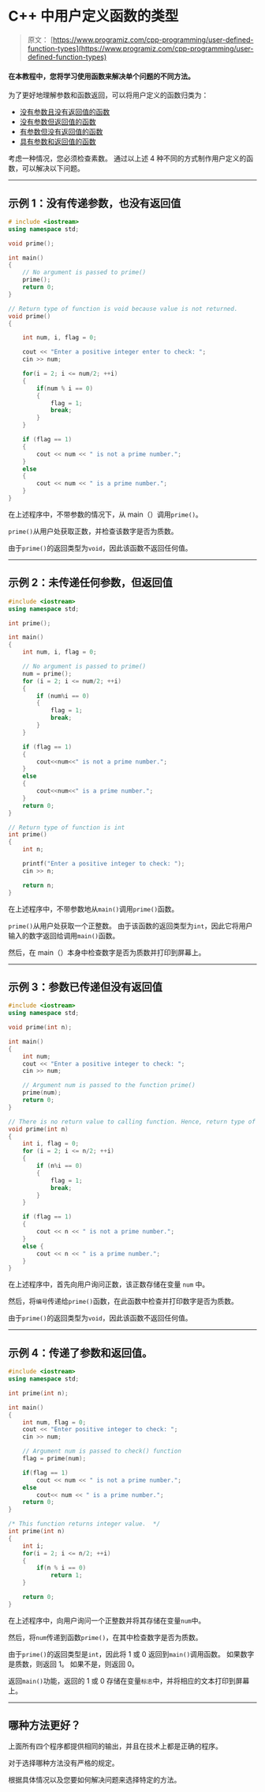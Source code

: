 # C++ 中用户定义函数的类型

> 原文： [https://www.programiz.com/cpp-programming/user-defined-function-types](https://www.programiz.com/cpp-programming/user-defined-function-types)

#### 在本教程中，您将学习使用函数来解决单个问题的不同方法。

为了更好地理解参数和函数返回，可以将用户定义的函数归类为：

*   [没有参数且没有返回值的函数](#no_argument_no_return)
*   [没有参数但返回值的函数](#no_argument_yes_return)
*   [有参数但没有返回值的函数](#yes_argument_no_return)
*   [具有参数和返回值的函数](#yes_argument_yes_return)

考虑一种情况，您必须检查素数。 通过以上述 4 种不同的方式制作用户定义的函数，可以解决以下问题。

* * *

## 示例 1：没有传递参数，也没有返回值

```cpp
# include <iostream>
using namespace std;

void prime();

int main()
{
    // No argument is passed to prime()
    prime();
    return 0;
}

// Return type of function is void because value is not returned.
void prime()
{

    int num, i, flag = 0;

    cout << "Enter a positive integer enter to check: ";
    cin >> num;

    for(i = 2; i <= num/2; ++i)
    {
        if(num % i == 0)
        {
            flag = 1; 
            break;
        }
    }

    if (flag == 1)
    {
        cout << num << " is not a prime number.";
    }
    else
    {
        cout << num << " is a prime number.";
    }
} 
```

在上述程序中，不带参数的情况下，从 main（）调用`prime()`。

`prime()`从用户处获取正数，并检查该数字是否为质数。

由于`prime()`的返回类型为`void`，因此该函数不返回任何值。

* * *

## 示例 2：未传递任何参数，但返回值

```cpp
#include <iostream>
using namespace std;

int prime();

int main()
{
    int num, i, flag = 0;

    // No argument is passed to prime()
    num = prime();
    for (i = 2; i <= num/2; ++i)
    {
        if (num%i == 0)
        {
            flag = 1;
            break;
        }
    }

    if (flag == 1)
    {
        cout<<num<<" is not a prime number.";
    }
    else
    {
        cout<<num<<" is a prime number.";
    }
    return 0;
}

// Return type of function is int
int prime()
{
    int n;

    printf("Enter a positive integer to check: ");
    cin >> n;

    return n;
}
```

在上述程序中，不带参数地从`main()`调用`prime()`函数。

`prime()`从用户处获取一个正整数。 由于该函数的返回类型为`int`，因此它将用户输入的数字返回给调用`main()`函数。

然后，在 main（）本身中检查数字是否为质数并打印到屏幕上。

* * *

## 示例 3：参数已传递但没有返回值

```cpp
#include <iostream>
using namespace std;

void prime(int n);

int main()
{
    int num;
    cout << "Enter a positive integer to check: ";
    cin >> num;

    // Argument num is passed to the function prime()
    prime(num);
    return 0;
}

// There is no return value to calling function. Hence, return type of function is void. */
void prime(int n)
{
    int i, flag = 0;
    for (i = 2; i <= n/2; ++i)
    {
        if (n%i == 0)
        {
            flag = 1;
            break;
        }
    }

    if (flag == 1)
    {
        cout << n << " is not a prime number.";
    }
    else {
        cout << n << " is a prime number.";
    }
}
```

在上述程序中，首先向用户询问正数，该正数存储在变量 `num` 中。

然后，将`编号`传递给`prime()`函数，在此函数中检查并打印数字是否为质数。

由于`prime()`的返回类型为`void`，因此该函数不返回任何值。

* * *

## 示例 4：传递了参数和返回值。

```cpp
#include <iostream>
using namespace std;

int prime(int n);

int main()
{
    int num, flag = 0;
    cout << "Enter positive integer to check: ";
    cin >> num;

    // Argument num is passed to check() function
    flag = prime(num);

    if(flag == 1)
        cout << num << " is not a prime number.";
    else
        cout<< num << " is a prime number.";
    return 0;
}

/* This function returns integer value.  */
int prime(int n)
{
    int i;
    for(i = 2; i <= n/2; ++i)
    {
        if(n % i == 0)
            return 1;
    }

    return 0;
} 
```

在上述程序中，向用户询问一个正整数并将其存储在变量`num`中。

然后，将`num`传递到函数`prime()`，在其中检查数字是否为质数。

由于`prime()`的返回类型是`int`，因此将 1 或 0 返回到`main()`调用函数。 如果数字是质数，则返回 1。 如果不是，则返回 0。

返回`main()`功能，返回的 1 或 0 存储在变量`标志`中，并将相应的文本打印到屏幕上。

* * *

## 哪种方法更好？

上面所有四个程序都提供相同的输出，并且在技术上都是正确的程序。

对于选择哪种方法没有严格的规定。

根据具体情况以及您要如何解决问题来选择特定的方法。